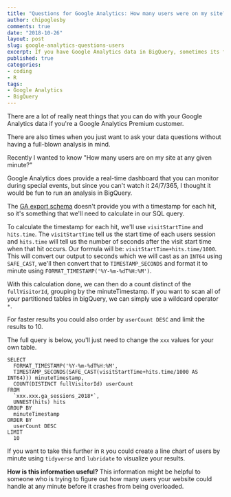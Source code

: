 ```yaml
---
title: "Questions for Google Analytics: How many users were on my site?"
author: chipoglesby
comments: true
date: "2018-10-26"
layout: post
slug: google-analytics-questions-users
excerpt: If you have Google Analytics data in BigQuery, sometimes its fun just to ask questions.
published: true
categories:
- coding
- R
tags:
- Google Analytics
- BigQuery
---
```


There are a lot of really neat things that you can do with your Google Analytics
data if you're a Google Analytics Premium customer.

There are also times when you just want to ask your data questions without 
having a full-blown analysis in mind.

Recently I wanted to know "How many users are on my site at any given minute?"

Google Analytics does provide a real-time dashboard that you can monitor during
special events, but since you can't watch it 24/7/365, I thought it would be
fun to run an analysis in BigQuery.

The 
[GA export schema](https://support.google.com/analytics/answer/3437719?hl=en)
doesn't provide you with a timestamp for each hit, so it's something that
we'll need to calculate in our SQL query.

To calculate the timestamp for each hit, we'll use `visitStartTime` and 
`hits.time`. The `visitStartTime` tell us the start time of each users session
and `hits.time` will tell us the number of seconds after the visit start time
when that hit occurs. Our formula will be: `visitStartTime+hits.time/1000`. 
This will convert our output to seconds which we will cast as an `INT64` using
`SAFE_CAST`, we'll then convert that to `TIMESTAMP_SECONDS` and format it to 
minute using `FORMAT_TIMESTAMP('%Y-%m-%dT%H:%M')`.

With this calculation done, we can then do a count distinct of the 
`fullVisitorId`, grouping by the minuteTimestamp. If you want to scan all of 
your partitioned tables in bigQuery, we can simply use a wildcard operator `*`.

For faster results you could also order by `userCount DESC` and limit the 
results to 10.

The full query is below, you'll just need to change the `xxx` values for your 
own table.

```
SELECT
  FORMAT_TIMESTAMP('%Y-%m-%dT%H:%M', 
  TIMESTAMP_SECONDS(SAFE_CAST(visitStartTime+hits.time/1000 AS INT64))) minuteTimestamp,
  COUNT(DISTINCT fullVisitorId) userCount
FROM
  `xxx.xxx.ga_sessions_2018*`,
  UNNEST(hits) hits
GROUP BY
  minuteTimestamp
ORDER BY
  userCount DESC
LIMIT
  10
```

If you want to take this further in `R` you could create a line chart of users
by minute using `tidyverse` and `lubridate` to visualize your results.

**How is this information useful?** This information might be helpful to someone
who is trying to figure out how many users your website could handle at any
minute before it crashes from being overloaded.
